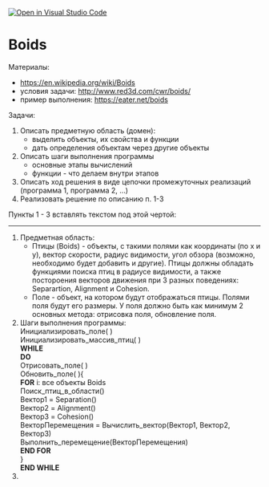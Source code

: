 [![Open in Visual Studio Code](https://classroom.github.com/assets/open-in-vscode-c66648af7eb3fe8bc4f294546bfd86ef473780cde1dea487d3c4ff354943c9ae.svg)](https://classroom.github.com/online_ide?assignment_repo_id=8082446&assignment_repo_type=AssignmentRepo)
# Boids

Материалы:
- https://en.wikipedia.org/wiki/Boids
- условия задачи: http://www.red3d.com/cwr/boids/
- пример выполнения: https://eater.net/boids

Задачи:
1. Описать предметную область (домен):
    - выделить объекты, их свойства и функции
    - дать определения объектам через другие объекты
2. Описать шаги выполнения программы
    - основные этапы вычислений
    - функции - что делаем внутри этапов
3. Описать ход решения в виде цепочки промежуточных реализаций (программа 1, программа 2, …)
4. Реализовать решение по описанию п. 1-3

Пункты 1 - 3 вставлять текстом под этой чертой:

--------------------
1. Предметная область:
    - Птицы (Boids) - объекты, с такими полями как координаты (по x и y), вектор скорости, радиус видимости, угол обзора (возможно, необходимо будет добавить и другие). Птицы должны обладать функциями поиска птиц в радиусе видимости, а также постороения векторов движения при 3 разных поведениях: Separartion, Alignment и Cohesion.
    - Поле - объект, на котором будут отображаться птицы. Полями поля будут его размеры. У поля должно быть как минимум 2 основных метода: отрисовка поля, обновление поля.
2. Шаги выполнения программы:  
    Инициализировать_поле( )  
    Инициализировать_массив_птиц( )  
    **WHILE**  
    **DO**  
    Отрисовать_поле( )  
    Обновить_поле( ){  
    **FOR** i: все объекты Boids  
    Поиск_птиц_в_области()  
    Вектор1 = Separation()  
    Вектор2 = Alignment()  
    Вектор3 = Cohesion()  
    ВекторПеремещения = Вычислить_вектор(Вектор1, Вектор2, Вектор3)  
    Выполнить_перемещение(ВекторПеремещения)  
    **END FOR**   
    }  
    **END WHILE**
3. 